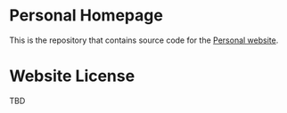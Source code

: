 # Personal Homepage
This is the repository that contains source code for the [Personal website](https://tomohiromotoda.github.io/).

# Website License
TBD